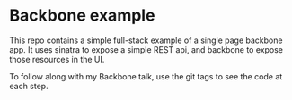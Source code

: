 # Backbone example
This repo contains a simple full-stack example of a single page backbone app.  It uses sinatra to expose a simple REST api, and backbone to expose those resources in the UI.

To follow along with my Backbone talk, use the git tags to see the code at each step.

